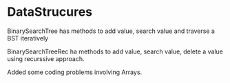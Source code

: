 # DataStrucures
BinarySearchTree has methods to add value, search value and traverse a BST iteratively

BinarySearchTreeRec ha methods to add value, search value, delete a value using recurssive approach.

Added some coding problems involving Arrays.
